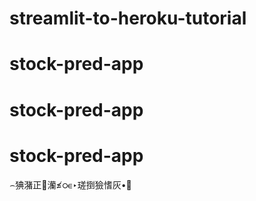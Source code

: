 ﻿# streamlit-to-heroku-tutorial
# stock-pred-app
# stock-pred-app
# stock-pred-app
⌢猠潴正⵳灡≰ഠ∊‣瑳捯獫愭灰•਍
